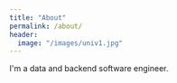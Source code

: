 ```yaml
---
title: "About"
permalink: /about/
header:
  image: "/images/univ1.jpg"
---
```


I'm a data and backend software engineer.
